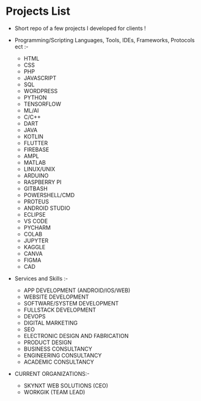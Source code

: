 # Projects List

- Short repo of a few projects I developed for clients !

- Programming/Scripting Languages, Tools, IDEs, Frameworks, Protocols ect :-
	- HTML
	- CSS
	- PHP
	- JAVASCRIPT
	- SQL
	- WORDPRESS
	- PYTHON
	- TENSORFLOW
	- ML/AI
	- C/C++
	- DART
	- JAVA
	- KOTLIN
	- FLUTTER
	- FIREBASE
	- AMPL
	- MATLAB
	- LINUX/UNIX
	- ARDUINO
	- RASPBERRY PI
	- GITBASH
	- POWERSHELL/CMD
	- PROTEUS
	- ANDROID STUDIO
	- ECLIPSE
	- VS CODE
	- PYCHARM
	- COLAB
	- JUPYTER
	- KAGGLE
	- CANVA
	- FIGMA
	- CAD

- Services and Skills :-
	- APP DEVELOPMENT (ANDROID/IOS/WEB)
	- WEBSITE DEVELOPMENT
	- SOFTWARE/SYSTEM DEVELOPMENT
	- FULLSTACK DEVELOPMENT
	- DEVOPS
	- DIGITAL MARKETING
	- SEO
	- ELECTRONIC DESIGN AND FABRICATION
	- PRODUCT DESIGN
	- BUSINESS CONSULTANCY
	- ENGINEERING CONSULTANCY
	- ACADEMIC CONSULTANCY

- CURRENT ORGANIZATIONS:-
	- SKYNXT WEB SOLUTIONS (CEO)
	- WORKGIK (TEAM LEAD)
